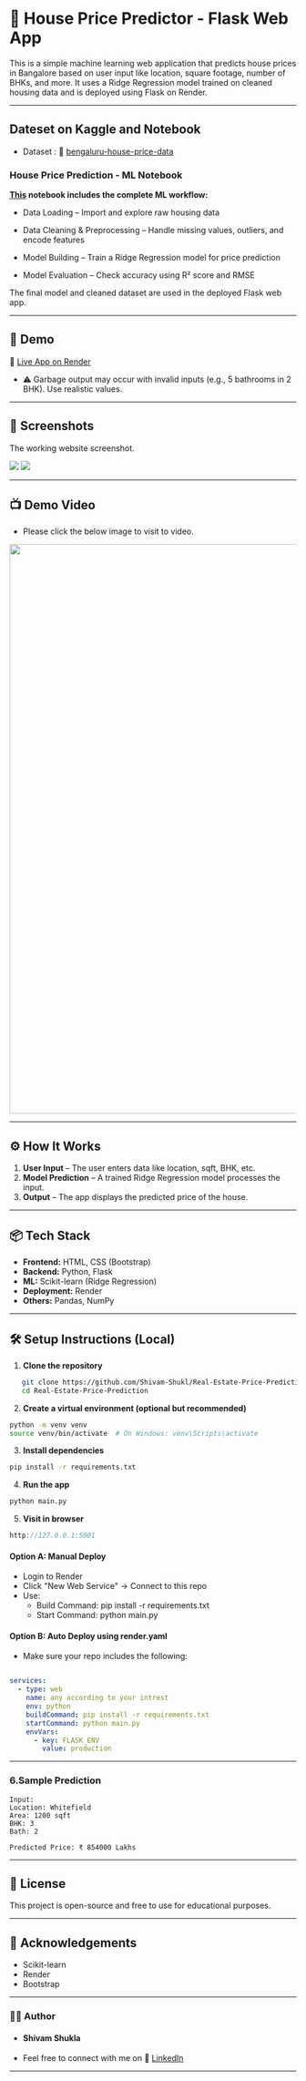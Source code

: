 # 🏡 House Price Predictor - Flask Web App

This is a simple machine learning web application that predicts house prices in Bangalore based on user input like location, square footage, number of BHKs, and more. It uses a Ridge Regression model trained on cleaned housing data and is deployed using Flask on Render.

---

## Dateset on Kaggle and Notebook
 - Dataset : 🔗 [bengaluru-house-price-data](https://www.kaggle.com/datasets/amitabhajoy/bengaluru-house-price-data)  
### House Price Prediction - ML Notebook

**[This](https://github.com/Shivam-Shukl/Real-Estate-Price-Prediction---Bengaluru/blob/main/Predictor.ipynb) notebook includes the complete ML workflow:**

- Data Loading – Import and explore raw housing data

- Data Cleaning & Preprocessing – Handle missing values, outliers, and encode features

- Model Building – Train a Ridge Regression model for price prediction

- Model Evaluation – Check accuracy using R² score and RMSE

The final model and cleaned dataset are used in the deployed Flask web app.

---

## 🚀 Demo

🔗 [Live App on Render](https://house-price-predictor-jqhi.onrender.com) 
- ⚠️ Garbage output may occur with invalid inputs (e.g., 5 bathrooms in 2 BHK). Use realistic values.

---

## 📸 Screenshots

The working website screenshot.

<img src="https://github.com/user-attachments/assets/cc9c49c7-b380-47c3-bf69-72859f1c0391"/>

<img src="https://github.com/user-attachments/assets/0983c582-91cb-4ece-8357-30142965a788"/>

---

## 📺 Demo Video
- Please click the below image to visit to video.
<a href="https://youtu.be/8xjxoG3V8L8">
  <img src="https://github.com/user-attachments/assets/c2749799-4867-4683-a7e1-e59bb4e0f205" width="1000"/>
</a>

---


## ⚙️ How It Works

1. **User Input** – The user enters data like location, sqft, BHK, etc.
2. **Model Prediction** – A trained Ridge Regression model processes the input.
3. **Output** – The app displays the predicted price of the house.

---

## 📦 Tech Stack

- **Frontend:** HTML, CSS (Bootstrap)
- **Backend:** Python, Flask
- **ML:** Scikit-learn (Ridge Regression)
- **Deployment:** Render
- **Others:** Pandas, NumPy

---

## 🛠️ Setup Instructions (Local)

1. **Clone the repository**
   
```bash
   git clone https://github.com/Shivam-Shukl/Real-Estate-Price-Prediction---Bengaluru.git
   cd Real-Estate-Price-Prediction
```


2. **Create a virtual environment (optional but recommended)**
```bash
python -m venv venv
source venv/bin/activate  # On Windows: venv\Scripts\activate
```
3. **Install dependencies**

```bash
pip install -r requirements.txt
```

4. **Run the app**

```bash
python main.py
```
5. **Visit in browser**

```cpp
http://127.0.0.1:5001
```

#### Option A: Manual Deploy

- Login to Render
- Click "New Web Service" → Connect to this repo
- Use:
   - Build Command: pip install -r requirements.txt
   - Start Command: python main.py

#### Option B: Auto Deploy using render.yaml

- Make sure your repo includes the following:

```yaml

services:
  - type: web
    name: any according to your intrest
    env: python
    buildCommand: pip install -r requirements.txt
    startCommand: python main.py
    envVars:
      - key: FLASK_ENV
        value: production

```

---
### 6.Sample Prediction
```text
Input:
Location: Whitefield
Area: 1200 sqft
BHK: 3
Bath: 2

Predicted Price: ₹ 854000 Lakhs
```
---

## 📜 License

This project is open-source and free to use for educational purposes.

---
## 🙌 Acknowledgements

- Scikit-learn
- Render
- Bootstrap

---
### 🧑‍💻 Author

- #### Shivam Shukla
- Feel free to connect with me on 💼 [LinkedIn](https://www.linkedin.com/in/shivam-shukla-a462b3223/) 

---




